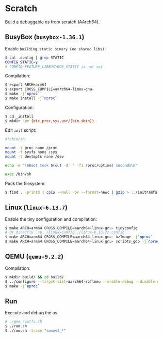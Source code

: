 # Scratch

Build a debuggable os from scratch (AArch64).

## BusyBox (`busybox-1.36.1`)

Enable `building static binary (no shared libs)`:

```bash
$ cat .config | grep STATIC
CONFIG_STATIC=y
# CONFIG_FEATURE_LIBBUSYBOX_STATIC is not set
```

Compilation:

```bash
$ export ARCH=arm64
$ export CROSS_COMPILE=aarch64-linux-gnu-
$ make -j`nproc`
$ make install -j`nproc`
```

Configuration:

```bash
$ cd _install
$ mkdir -pv {etc,proc,sys,usr/{bin,sbin}}
```

Edit `init` script:

```bash
#!/bin/sh

mount -t proc none /proc
mount -t sysfs none /sys
mount -t devtmpfs none /dev

echo -e "\nBoot took $(cut -d' ' -f1 /proc/uptime) seconds\n"

exec /bin/sh
```

Pack the filesystem:

```bash
$ find . -print0 | cpio --null -ov --format=newc | gzip > ../initramfs.cpio.gz
```

## Linux (`linux-6.13.7`)

Enable the tiny configuration and compilation:

```bash
$ make ARCH=arm64 CROSS_COMPILE=aarch64-linux-gnu- tinyconfig
# Or directly `cp ./linux-config ./linux-6.13.7/.config`
$ make ARCH=arm64 CROSS_COMPILE=aarch64-linux-gnu- bzImage -j`nproc`
$ make ARCH=arm64 CROSS_COMPILE=aarch64-linux-gnu- scripts_gdb -j`nproc`
```

## QEMU (`qemu-9.2.2`)

Compilation:

```bash
$ mkdir build/ && cd build/
$ ../configure --target-list=aarch64-softmmu --enable-debug --disable-docs
$ make -j`nproc`
```

## Run

Execute and debug the os:

```bash
# ./gen_rootfs.sh
$ ./run.sh
$ ./run.sh -trace "smmuv3_*"
```

